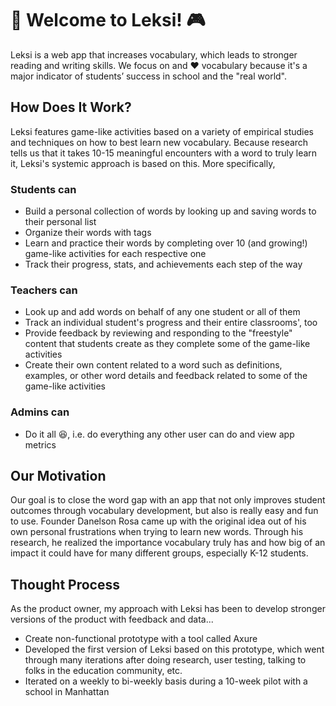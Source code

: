 # :book: Welcome to Leksi! :video_game:

Leksi is a web app that increases vocabulary, which leads to stronger reading
and writing skills. We focus on and :heart: vocabulary because it's a major
indicator of students’ success in school and the "real world".

## How Does It Work?

Leksi features game-like activities based on a variety of empirical studies and
techniques on how to best learn new vocabulary. Because research tells us that
it takes 10-15 meaningful encounters with a word to truly learn it, Leksi's
systemic approach is based on this. More specifically,

### Students can

- Build a personal collection of words by looking up and saving words to their
personal list
- Organize their words with tags
- Learn and practice their words by completing over 10 (and growing!) game-like
activities for each respective one
- Track their progress, stats, and achievements each step of the way

### Teachers can

- Look up and add words on behalf of any one student or all of them
- Track an individual student's progress and their entire classrooms', too
- Provide feedback by reviewing and responding to the "freestyle" content that
students create as they complete some of the game-like activities
- Create their own content related to a word such as definitions, examples, or
other word details and feedback related to some of the game-like activities

### Admins can

- Do it all :laughing:, i.e. do everything any other user can do and view app
metrics

## Our Motivation

Our goal is to close the word gap with an app that not only improves student
outcomes through vocabulary development, but also is really easy and fun to use.
Founder Danelson Rosa came up with the original idea out of his own personal
frustrations when trying to learn new words. Through his research, he realized
the importance vocabulary truly has and how big of an impact it could have for
many different groups, especially K-12 students.

## Thought Process

As the product owner, my approach with Leksi has been to develop stronger
versions of the product with feedback and data...

- Create non-functional prototype with a tool called Axure
- Developed the first version of Leksi based on this prototype, which went
through many iterations after doing research, user testing, talking to folks in
the education community, etc.
- Iterated on a weekly to bi-weekly basis during a 10-week pilot with a school
in Manhattan

